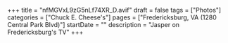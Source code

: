 +++
title = "nfMGVxL9zG5nLf74XR_D.avif"
draft = false
tags = ["Photos"]
categories = ["Chuck E. Cheese's"]
pages = ["Fredericksburg, VA (1280 Central Park Blvd)"]
startDate = ""
description = "Jasper on Fredericksburg's TV"
+++
